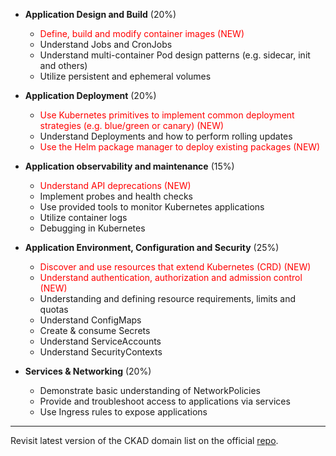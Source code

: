 - **Application Design and Build** (20%)
  -  <span style="color:red">Define, build and modify container images (NEW)</span>
  -  Understand Jobs and CronJobs
  -  Understand multi-container Pod design patterns (e.g. sidecar, init and others)
  -  Utilize persistent and ephemeral volumes

- **Application Deployment** (20%)
  -  <span style="color:red">Use Kubernetes primitives to implement common deployment strategies (e.g. blue/green or canary) (NEW)</span>
  -  Understand Deployments and how to perform rolling updates
  -  <span style="color:red">Use the Helm package manager to deploy existing packages (NEW)</span>

- **Application observability  and maintenance** (15%)
  -  <span style="color:red">Understand API deprecations (NEW)</span>
  -  Implement probes and health checks
  -  Use provided tools to monitor Kubernetes applications
  -  Utilize container logs
  -  Debugging in Kubernetes

- **Application Environment, Configuration and Security** (25%)
  -  <span style="color:red">Discover and use resources that extend Kubernetes (CRD) (NEW)</span>
  -  <span style="color:red">Understand authentication, authorization and admission control (NEW)</span>
  -  Understanding and defining resource requirements, limits and quotas
  -  Understand ConfigMaps
  -  Create & consume Secrets
  -  Understand ServiceAccounts
  -  Understand SecurityContexts

- **Services & Networking** (20%)
  -  Demonstrate basic understanding of NetworkPolicies
  -  Provide and troubleshoot access to applications via services
  -  Use Ingress rules to expose applications

---

Revisit latest version of the CKAD domain list on the official [repo](https://github.com/cncf/curriculum).
